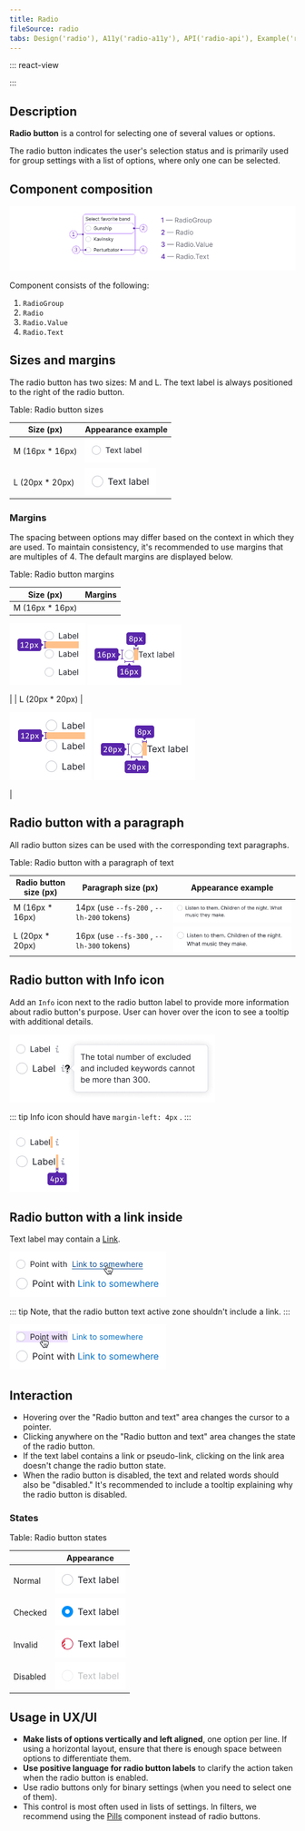 ```yaml
---
title: Radio
fileSource: radio
tabs: Design('radio'), A11y('radio-a11y'), API('radio-api'), Example('radio-code'), Changelog('radio-changelog')
---
```


::: react-view

<script lang="tsx">
import React from 'react'; 
import Radio, { RadioGroup } from 'intergalactic/radio'; 
import PlaygroundGeneration from '@components/PlaygroundGeneration'; 

const App = PlaygroundGeneration(
  (createGroupWidgets) => {

    const { bool, radio, select, text } = createGroupWidgets('Radio');

    const size = radio({
      key: 'size',
      defaultValue: 'm',
      label: 'Size',
      options: ['m', 'l'],
    });

    const state = select({
      key: 'state',
      defaultValue: 'normal',
      label: 'State',
      options: ['normal', 'invalid'].map((value) => ({
        name: value,
        value,
      })),
    });

    const disabled = bool({
      key: 'disabled',
      defaultValue: false,
      label: 'Disabled',
    });

    const children = text({
      key: 'children',
      defaultValue: 'Label text',
      label: 'Children',
    });

    return (
      <RadioGroup size={size} state={state} disabled={disabled}>
        <Radio mb={3} value={'1'} label={'Value 1'} />
        <Radio mb={3} value={'2'} label={children} />
      </RadioGroup>
    );

  }, 
  {

    filterProps: ['onChange'],

  }, 
); 
</script>

:::

## Description

**Radio button** is a control for selecting one of several values or options.

The radio button indicates the user's selection status and is primarily used for group settings with a list of options, where only one can be selected.

## Component composition

![](static/progressbar-composition.png)

Component consists of the following:

1. `RadioGroup`
2. `Radio`
3. `Radio.Value`
4. `Radio.Text`

## Sizes and margins

The radio button has two sizes: M and L. The text label is always positioned to the right of the radio button.

Table: Radio button sizes

| Size (px)        | Appearance example      |
| ---------------- | ----------------------- |
| M (16px * 16px) | ![](static/size-m.png)   |
| L (20px * 20px) | ![](static/size-l.png)   |

### Margins

The spacing between options may differ based on the context in which they are used. To maintain consistency, it's recommended to use margins that are multiples of 4. The default margins are displayed below.

Table: Radio button margins

| Size (px)        | Margins                                         |
| ---------------- | ----------------------------------------------- |
| M (16px * 16px) | 

![](static/vert-m.png) ![](static/margins-m.png)

 |
| L (20px * 20px) | 

![](static/vert-l.png) ![](static/margins-l.png)

 |

## Radio button with a paragraph

All radio button sizes can be used with the corresponding text paragraphs.

Table: Radio button with a paragraph of text

| Radio button size (px) | Paragraph size (px)     | Appearance example                          |
| ---------------------- | ----------------------- | ------------------------------------------- |
| M (16px * 16px)       | 14px (use `--fs-200` , `--lh-200` tokens) | ![](static/paragraph-m.png) |
| L (20px * 20px)       | 16px (use `--fs-300` , `--lh-300` tokens) | ![](static/paragraph-l.png) |

## Radio button with Info icon

Add an `Info` icon next to the radio button label to provide more information about radio button's purpose. User can hover over the icon to see a tooltip with additional details.

![](static/info-icon.png)

::: tip
Info icon should have `margin-left: 4px` .
:::

![](static/info-icon-margin.png)

## Radio button with a link inside

Text label may contain a [Link](/components/link/link).

![](static/link.png)

::: tip
Note, that the radio button text active zone shouldn't include a link.
:::

![](static/link-hover-zone.png)

## Interaction

* Hovering over the "Radio button and text" area changes the cursor to a pointer.
* Clicking anywhere on the "Radio button and text" area changes the state of the radio button.
* If the text label contains a link or pseudo-link, clicking on the link area doesn't change the radio button state.
* When the radio button is disabled, the text and related words should also be "disabled." It's recommended to include a tooltip explaining why the radio button is disabled.

### States

Table: Radio button states

|           | Appearance                           |
| --------- | ------------------------------------ |
| Normal    | ![](static/radiobutton-default.png)  |
| Checked   | ![](static/radiobutton-checked.png)  |
| Invalid   | ![](static/radiobutton-invalid.png)  |
| Disabled  | ![](static/radiobutton-disabled.png) |

## Usage in UX/UI

* **Make lists of options vertically and left aligned**, one option per line. If using a horizontal layout, ensure that there is enough space between options to differentiate them.
* **Use positive language for radio button labels** to clarify the action taken when the radio button is enabled.
* Use radio buttons only for binary settings (when you need to select one of them).
* This control is most often used in lists of settings. In filters, we recommend using the [Pills](/components/pills/pills) component instead of radio buttons.
